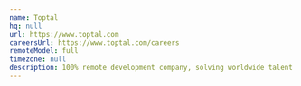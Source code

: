 ```yaml
---
name: Toptal
hq: null
url: https://www.toptal.com
careersUrl: https://www.toptal.com/careers
remoteModel: full
timezone: null
description: 100% remote development company, solving worldwide talent shortage.
---
```


